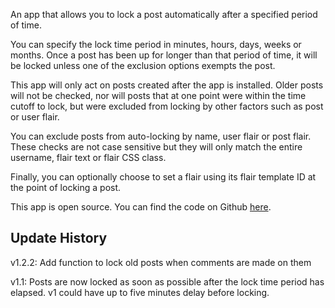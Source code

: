An app that allows you to lock a post automatically after a specified period of time.

You can specify the lock time period in minutes, hours, days, weeks or months. Once a post has been up for longer than that period of time, it will be locked unless one of the exclusion options exempts the post.

This app will only act on posts created after the app is installed. Older posts will not be checked, nor will posts that at one point were within the time cutoff to lock, but were excluded from locking by other factors such as post or user flair.

You can exclude posts from auto-locking by name, user flair or post flair. These checks are not case sensitive but they will only match the entire username, flair text or flair CSS class.

Finally, you can optionally choose to set a flair using its flair template ID at the point of locking a post.

This app is open source. You can find the code on Github [here](https://github.com/fsvreddit/auto-post-lock).

## Update History

v1.2.2: Add function to lock old posts when comments are made on them

v1.1: Posts are now locked as soon as possible after the lock time period has elapsed. v1 could have up to five minutes delay before locking.
